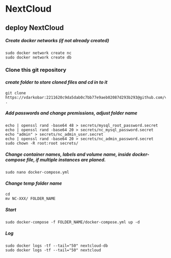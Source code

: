 # NextCloud
## deploy NextCloud

##### Create docker networks (*if not already created*)
```
sudo docker network create nc
sudo docker network create db
```
### Clone this git repository
#### *create folder to store cloned files and cd in to it*
```
git clone https://vdarkobar:2211620c9da5dab0c7bb77e9aeb02087d293b293@github.com/vdarkobar/NextCloud.git .
```
##### Add passwords and change premissions, *adjust folder name*
```
echo | openssl rand -base64 48 > secrets/mysql_root_password.secret
echo | openssl rand -base64 20 > secrets/nc_mysql_password.secret
echo "admin" > secrets/nc_admin_user.secret
echo | openssl rand -base64 20 > secrets/nc_admin_password.secret
sudo chown -R root:root secrets/
```
##### *Change container names, labels and volume name, inside docker-compose file, if multiple instances are planed.*
```
sudo nano docker-compose.yml
```

#### *Change temp folder name*
```
cd
mv NC-XXX/ FOLDER_NAME
```

##### Start
```
sudo docker-compose -f FOLDER_NAME/docker-compose.yml up -d
```
##### Log
```
sudo docker logs -tf --tail="50" nextcloud-db
sudo docker logs -tf --tail="50" nextcloud
```
